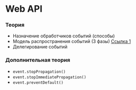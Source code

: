 # Web API

<!-- xxxxxxxxxxxxxxxxxxxxxxxxxxxxxxxxxxxxxxxxxxxxxxxxxxxxxxx -->
### Теория
<!-- xxxxxxxxxxxxxxxxxxxxxxxxxxxxxxxxxxxxxxxxxxxxxxxxxxxxxxx -->
- Назначение обработчиков событий (способы)
- Модель распространения событий (3 фазы) [Ссылка 1](https://www.w3.org/TR/DOM-Level-3-Events/)
- Делегирование событий

<!-- xxxxxxxxxxxxxxxxxxxxxxxxxxxxxxxxxxxxxxxxxxxxxxxxxxxxxxx -->
### Дополнительная теория
<!-- xxxxxxxxxxxxxxxxxxxxxxxxxxxxxxxxxxxxxxxxxxxxxxxxxxxxxxx -->
- `event.stopPropagation()`
- `event.stopImmediatePropagation()`
- `event.preventDefault()`
